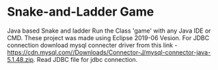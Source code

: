 # Snake-and-Ladder Game
Java based Snake and ladder
Run the Class 'game' with any Java IDE or CMD. These project was made using Eclipse 2019-06 Vesion.
For JDBC connection download mysql connecter driver from this link - https://cdn.mysql.com//Downloads/Connector-J/mysql-connector-java-5.1.48.zip.
Read JDBC file for jdbc connection.
